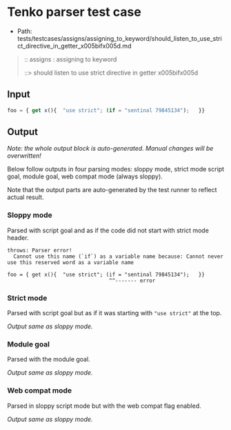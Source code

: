 # Tenko parser test case

- Path: tests/testcases/assigns/assigning_to_keyword/should_listen_to_use_strict_directive_in_getter_x005bifx005d.md

> :: assigns : assigning to keyword
>
> ::> should listen to use strict directive in getter x005bifx005d

## Input

`````js
foo = { get x(){  "use strict"; (if = "sentinal 79845134");   }}
`````

## Output

_Note: the whole output block is auto-generated. Manual changes will be overwritten!_

Below follow outputs in four parsing modes: sloppy mode, strict mode script goal, module goal, web compat mode (always sloppy).

Note that the output parts are auto-generated by the test runner to reflect actual result.

### Sloppy mode

Parsed with script goal and as if the code did not start with strict mode header.

`````
throws: Parser error!
  Cannot use this name (`if`) as a variable name because: Cannot never use this reserved word as a variable name

foo = { get x(){  "use strict"; (if = "sentinal 79845134");   }}
                                 ^^------- error
`````

### Strict mode

Parsed with script goal but as if it was starting with `"use strict"` at the top.

_Output same as sloppy mode._

### Module goal

Parsed with the module goal.

_Output same as sloppy mode._

### Web compat mode

Parsed in sloppy script mode but with the web compat flag enabled.

_Output same as sloppy mode._
